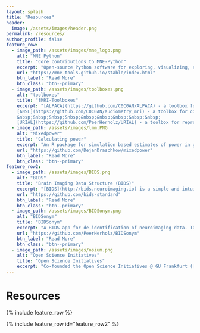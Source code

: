 ```yaml
---
layout: splash
title: "Resources"
header:
  image: /assets/images/header.png
permalink: /resources/
author_profile: false
feature_row:
  - image_path: /assets/images/mne_logo.png
    alt: "MNE Python"
    title: "Core contributions to MNE-Python"
    excerpt: "Open-source Python software for exploring, visualizing, and analyzing human neurophysiological data."
    url: "https://mne-tools.github.io/stable/index.html"
    btn_label: "Read More"
    btn_class: "btn--primary"
  - image_path: /assets/images/toolboxes.png
    alt: "toolboxes"
    title: "fMRI-Toolboxes"
    excerpt: "[ALPACA](https://github.com/C0C0AN/ALPACA) - a toolbox for the localization and parcellation of human auditory cortex areas
    [ANSL](https://github.com/C0C0AN/audiometry_mri) - a toolbox for conducting audiometry like measurements in MRI settings
    &nbsp;&nbsp;&nbsp;&nbsp;&nbsp;&nbsp;&nbsp;&nbsp;&nbsp;
    [URIAL](https://github.com/PeerHerholz/URIAL) - a toolbox for representational similarity analysis in python"
  - image_path: /assets/images/lmm.PNG
    alt: "Mixedpower"
    title: "Calculating power"
    excerpt: "An R package for simulation based estimates of power in generalized linear mixed models."
    url: "https://github.com/DejanDraschkow/mixedpower"
    btn_label: "Read More"
    btn_class: "btn--primary"    
feature_row2:
  - image_path: /assets/images/BIDS.png
    alt: "BIDS"
    title: "Brain Imaging Data Structure (BIDS)"
    excerpt: "[BIDS](http://bids.neuroimaging.io) is a simple and intuitive way to organize and describe your neuroimaging and behavioral data."
    url: "https://github.com/bids-standard"
    btn_label: "Read More"
    btn_class: "btn--primary"
  - image_path: /assets/images/BIDSonym.png
    alt: "BIDSonym"
    title: "BIDSonym"
    excerpt: "A BIDS app for de-identification of neuroimaging data. Takes BIDS-format T1 and T2-weighted images and applies one of several popular de-identification algorithms."
    url: "https://github.com/PeerHerholz/BIDSonym"
    btn_label: "Read More"
    btn_class: "btn--primary"
  - image_path: /assets/images/osium.png
    alt: "Open Science Initiatives"
    title: "Open Science Initiatives"
    excerpt: "Co-founded the Open Science Initiatives @ GU Frankfurt ([have a look](https://open-science-frankfurt.github.io/)) and Uni Marburg: [here ](https://openscienceinitiativeuniversitymarburg.github.io) and [here](https://www.uni-marburg.de/de/mara/einrichtung/wissenschaftsgruppen/arbeitsgruppe-35)"
---
```


# Resources



{% include feature_row %}

{% include feature_row id="feature_row2" %}
